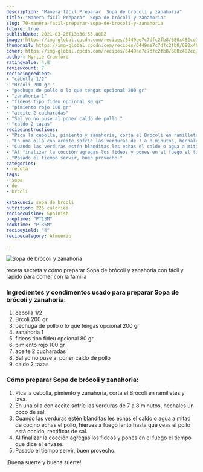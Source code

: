 ```yaml
---
description: "Manera fácil Preparar  Sopa de brócoli y zanahoria"
title: "Manera fácil Preparar  Sopa de brócoli y zanahoria"
slug: 70-manera-facil-preparar-sopa-de-brocoli-y-zanahoria
future: true
publishDate: 2021-03-26T13:36:53.808Z
image: https://img-global.cpcdn.com/recipes/6449ae7c7dfc2fb8/680x482cq70/sopa-de-brocoli-y-zanahoria-foto-principal.jpg
thumbnail: https://img-global.cpcdn.com/recipes/6449ae7c7dfc2fb8/680x482cq70/sopa-de-brocoli-y-zanahoria-foto-principal.jpg
cover: https://img-global.cpcdn.com/recipes/6449ae7c7dfc2fb8/680x482cq70/sopa-de-brocoli-y-zanahoria-foto-principal.jpg
author: Myrtie Crawford
ratingvalue: 4.8
reviewcount: 7
recipeingredient:
- "cebolla 1/2"
- "Brcoli 200 gr."
- "pechuga de pollo o lo que tengas opcional 200 gr"
- "zanahoria 1"
- "fideos tipo fideu opcional 80 gr"
- "pimiento rojo 100 gr"
- "aceite 2 cucharadas"
- "Sal yo no puse al poner caldo de pollo "
- "caldo 2 tazas"
recipeinstructions:
- "Pica la cebolla, pimiento y zanahoria, corta el Brócoli en ramilletes y lava."
- "En una olla con aceite sofríe las verduras de 7 a 8 minutos, hechales un poco de sal."
- "Cuando las verduras estén blanditas les echas el caldo o agua a mitad de cocino echas el pollo, hierves a fuego lento hasta que veas el pollo está cocido, rectificar de sal."
- "Al finalizar la cocción agregas los fideos y pones en el fuego el tiempo que dice el envase."
- "Pasado el tiempo servir, buen provecho."
categories:
- receta
tags:
- sopa
- de
- brcoli

katakunci: sopa de brcoli 
nutrition: 225 calories
recipecuisine: Spainish
preptime: "PT13M"
cooktime: "PT35M"
recipeyield: "4"
recipecategory: Almuerzo

---
```



![Sopa de brócoli y zanahoria](https://img-global.cpcdn.com/recipes/6449ae7c7dfc2fb8/680x482cq70/sopa-de-brocoli-y-zanahoria-foto-principal.jpg)

receta secreta y cómo preparar Sopa de brócoli y zanahoria con fácil y rápido para comer con la familia

<!--inarticleads1-->

### Ingredientes y condimentos usado para preparar Sopa de brócoli y zanahoria:

1. cebolla 1/2
1. Brcoli 200 gr.
1. pechuga de pollo o lo que tengas opcional 200 gr
1. zanahoria 1
1. fideos tipo fideu opcional 80 gr
1. pimiento rojo 100 gr
1. aceite 2 cucharadas
1. Sal yo no puse al poner caldo de pollo 
1. caldo 2 tazas



<!--inarticleads2-->

### Cómo preparar Sopa de brócoli y zanahoria:

1. Pica la cebolla, pimiento y zanahoria, corta el Brócoli en ramilletes y lava.
1. En una olla con aceite sofríe las verduras de 7 a 8 minutos, hechales un poco de sal.
1. Cuando las verduras estén blanditas les echas el caldo o agua a mitad de cocino echas el pollo, hierves a fuego lento hasta que veas el pollo está cocido, rectificar de sal.
1. Al finalizar la cocción agregas los fideos y pones en el fuego el tiempo que dice el envase.
1. Pasado el tiempo servir, buen provecho.



¡Buena suerte y buena suerte!

